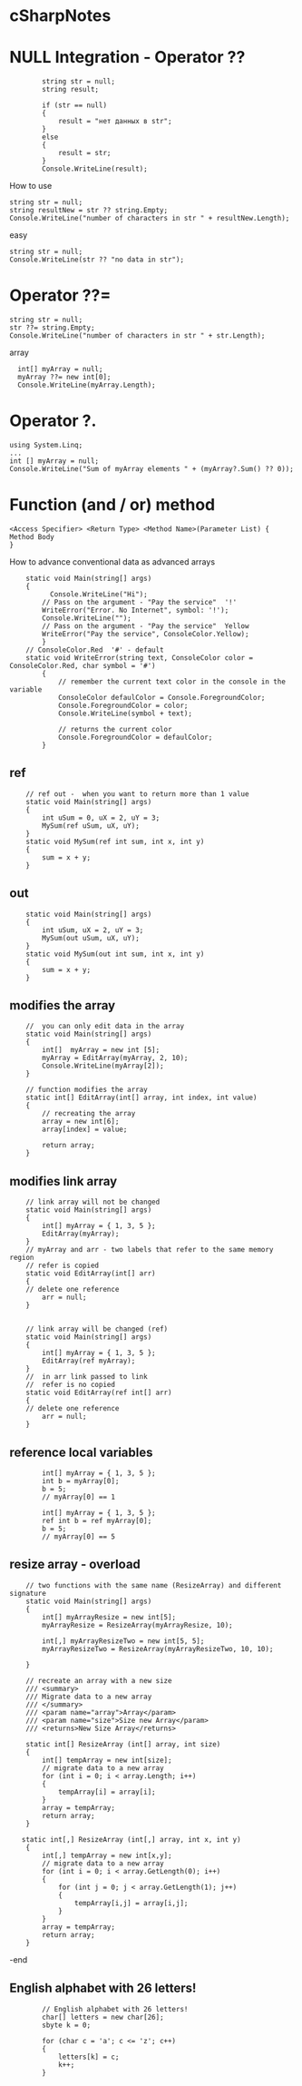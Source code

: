 # cSharpNotes

NULL Integration  - Operator ??
========================

            string str = null;
            string result;

            if (str == null)
            {
                result = "нет данных в str";
            }
            else
            {
                result = str;
            }
            Console.WriteLine(result);

How to use

    string str = null;
    string resultNew = str ?? string.Empty;
    Console.WriteLine("number of characters in str " + resultNew.Length);
    
easy

    string str = null;
    Console.WriteLine(str ?? "no data in str");

Operator ??=
========================

    string str = null;
    str ??= string.Empty;
    Console.WriteLine("number of characters in str " + str.Length);

array

      int[] myArray = null;
      myArray ??= new int[0];
      Console.WriteLine(myArray.Length);

Operator ?.
========================

    using System.Linq;
    ...
    int [] myArray = null;
    Console.WriteLine("Sum of myArray elements " + (myArray?.Sum() ?? 0));

Function (and / or) method
========================

	<Access Specifier> <Return Type> <Method Name>(Parameter List) {
   	Method Body
	}

How to advance conventional data as advanced arrays

		static void Main(string[] args)
        {
              Console.WriteLine("Hi");
            // Pass on the argument - "Pay the service"  '!'
            WriteError("Error. No Internet", symbol: '!');
            Console.WriteLine("");
            // Pass on the argument - "Pay the service"  Yellow
            WriteError("Pay the service", ConsoleColor.Yellow);
            }
        // ConsoleColor.Red  '#' - default
		static void WriteError(string text, ConsoleColor color = ConsoleColor.Red, char symbol = '#')
            {
                // remember the current text color in the console in the variable
                ConsoleColor defaulColor = Console.ForegroundColor;
                Console.ForegroundColor = color;
                Console.WriteLine(symbol + text);

                // returns the current color
                Console.ForegroundColor = defaulColor;
            }

## ref


 		// ref out -  when you want to return more than 1 value
        static void Main(string[] args)
        {
            int uSum = 0, uX = 2, uY = 3;
            MySum(ref uSum, uX, uY);
        }
        static void MySum(ref int sum, int x, int y)
        {
            sum = x + y;
        }

        

## out
        
        static void Main(string[] args)
        {
            int uSum, uX = 2, uY = 3;
            MySum(out uSum, uX, uY);
        }
        static void MySum(out int sum, int x, int y)
        {
            sum = x + y;
        } 
       
		
## modifies the array
		//  you can only edit data in the array       
        static void Main(string[] args)
		{
            int[]  myArray = new int [5];
            myArray = EditArray(myArray, 2, 10);
            Console.WriteLine(myArray[2]);
        }

        // function modifies the array
        static int[] EditArray(int[] array, int index, int value)
        {
            // recreating the array
            array = new int[6];
            array[index] = value;

            return array;
        }
        
## modifies link array
		
		// link array will not be changed
        static void Main(string[] args)
        {
            int[] myArray = { 1, 3, 5 };
            EditArray(myArray);
        }
        // myArray and arr - two labels that refer to the same memory region 
        // refer is copied
        static void EditArray(int[] arr)
        {
        // delete one reference
            arr = null;
        }
        
        
        // link array will be changed (ref)
        static void Main(string[] args)
        {
            int[] myArray = { 1, 3, 5 };
            EditArray(ref myArray);
        }
        //  in arr link passed to link
        //  refer is no copied
        static void EditArray(ref int[] arr)
        {
        // delete one reference
            arr = null;
        }
        
## reference local variables
 			int[] myArray = { 1, 3, 5 };
            int b = myArray[0];
            b = 5;
            // myArray[0] == 1
            
            int[] myArray = { 1, 3, 5 };
            ref int b = ref myArray[0];
            b = 5;
            // myArray[0] == 5


## resize array - overload

		// two functions with the same name (ResizeArray) and different signature
        static void Main(string[] args)
        {
            int[] myArrayResize = new int[5];
            myArrayResize = ResizeArray(myArrayResize, 10);
            
            int[,] myArrayResizeTwo = new int[5, 5];
            myArrayResizeTwo = ResizeArray(myArrayResizeTwo, 10, 10);
            
        }

        // recreate an array with a new size
        /// <summary>
        /// Migrate data to a new array
        /// </summary>
        /// <param name="array">Array</param>
        /// <param name="size">Size new Array</param>
        /// <returns>New Size Array</returns>
        
        static int[] ResizeArray (int[] array, int size)
        {   
            int[] tempArray = new int[size];
            // migrate data to a new array
            for (int i = 0; i < array.Length; i++)
            {
                tempArray[i] = array[i];
            }
            array = tempArray;
            return array;
        }

       static int[,] ResizeArray (int[,] array, int x, int y)
        {
            int[,] tempArray = new int[x,y];
            // migrate data to a new array
            for (int i = 0; i < array.GetLength(0); i++)
            {
                for (int j = 0; j < array.GetLength(1); j++)
                {
                    tempArray[i,j] = array[i,j];
                }
            }
            array = tempArray;
            return array;
        }
        

-end
## English alphabet with 26 letters!
            // English alphabet with 26 letters!
            char[] letters = new char[26];
            sbyte k = 0;

            for (char c = 'a'; c <= 'z'; c++)
            {
                letters[k] = c;
                k++;
            }
